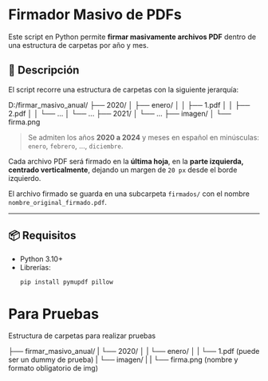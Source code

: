 # Firmador Masivo de PDFs

Este script en Python permite **firmar masivamente archivos PDF** dentro de una estructura de carpetas por año y mes.

## 🧾 Descripción

El script recorre una estructura de carpetas con la siguiente jerarquía:

D:/firmar_masivo_anual/
├── 2020/
│ ├── enero/
│ │ ├── 1.pdf
│ │ ├── 2.pdf
│ │ └── ...
│ └── ...
├── 2021/
│ └── ...
├── imagen/
│ └── firma.png


> Se admiten los años **2020 a 2024** y meses en español en minúsculas: `enero`, `febrero`, ..., `diciembre`.

Cada archivo PDF será firmado en la **última hoja**, en la **parte izquierda, centrado verticalmente**, dejando un margen de `20 px` desde el borde izquierdo.

El archivo firmado se guarda en una subcarpeta `firmados/` con el nombre `nombre_original_firmado.pdf`.

---

## 📦 Requisitos

- Python 3.10+
- Librerías:
  ```bash
  pip install pymupdf pillow

# Para Pruebas

Estructura de carpetas para realizar pruebas

├── firmar_masivo_anual/
|   └── 2020/
│   |   └── enero/
│   |       └── 1.pdf  (puede ser un dummy de prueba)
|   └── imagen/
|   |   └── firma.png  (nombre y formato obligatorio de img)